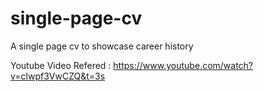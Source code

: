 # single-page-cv
A single page cv to showcase career history

Youtube Video Refered : https://www.youtube.com/watch?v=clwpf3VwCZQ&t=3s
